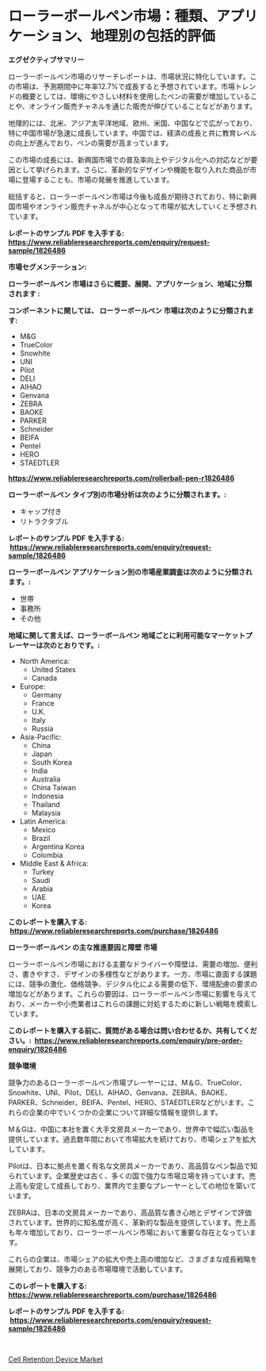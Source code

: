 <p><h1>ローラーボールペン市場：種類、アプリケーション、地理別の包括的評価</h1></p><p><strong>エグゼクティブサマリー</strong></p>
<p><p>ローラーボールペン市場のリサーチレポートは、市場状況に特化しています。この市場は、予測期間中に年率12.7%で成長すると予想されています。市場トレンドの概要としては、環境にやさしい材料を使用したペンの需要が増加していることや、オンライン販売チャネルを通じた販売が伸びていることなどがあります。</p><p>地理的には、北米、アジア太平洋地域、欧州、米国、中国などで広がっており、特に中国市場が急速に成長しています。中国では、経済の成長と共に教育レベルの向上が進んでおり、ペンの需要が高まっています。</p><p>この市場の成長には、新興国市場での普及率向上やデジタル化への対応などが要因として挙げられます。さらに、革新的なデザインや機能を取り入れた商品が市場に登場することも、市場の発展を推進しています。</p><p>総括すると、ローラーボールペン市場は今後も成長が期待されており、特に新興国市場やオンライン販売チャネルが中心となって市場が拡大していくと予想されています。</p></p>
<p><strong>レポートのサンプル PDF を入手する: <a href="https://www.reliableresearchreports.com/enquiry/request-sample/1826486">https://www.reliableresearchreports.com/enquiry/request-sample/1826486</a></strong></p>
<p><strong>市場セグメンテーション:</strong></p>
<p><strong> ローラーボールペン 市場はさらに概要、展開、アプリケーション、地域に分類されます :</strong></p>
<p><strong>コンポーネントに関しては、 ローラーボールペン 市場は次のように分類されます: &nbsp;</strong></p>
<p><ul><li>M&G</li><li>TrueColor</li><li>Snowhite</li><li>UNI</li><li>Pilot</li><li>DELI</li><li>AIHAO</li><li>Genvana</li><li>ZEBRA</li><li>BAOKE</li><li>PARKER</li><li>Schneider</li><li>BEIFA</li><li>Pentel</li><li>HERO</li><li>STAEDTLER</li></ul></p>
<p><strong><a href="https://www.reliableresearchreports.com/rollerball-pen-r1826486">https://www.reliableresearchreports.com/rollerball-pen-r1826486</a></strong></p>
<p><strong> ローラーボールペン タイプ別の市場分析は次のように分類されます。:</strong></p>
<p><ul><li>キャップ付き</li><li>リトラクタブル</li></ul></p>
<p><strong>レポートのサンプル PDF を入手する: &nbsp;<a href="https://www.reliableresearchreports.com/enquiry/request-sample/1826486">https://www.reliableresearchreports.com/enquiry/request-sample/1826486</a></strong></p>
<p><strong> ローラーボールペン アプリケーション別の市場産業調査は次のように分類されます。:</strong></p>
<p><ul><li>世帯</li><li>事務所</li><li>その他</li></ul></p>
<p><strong>地域に関して言えば、ローラーボールペン 地域ごとに利用可能なマーケットプレーヤーは次のとおりです。:</strong></p>
<p><ul>
    <li>
        North America:
        <ul>
            <li>United States</li>
            <li>Canada</li>
        </ul>
    </li>
    <li>
        Europe:
        <ul>
            <li>Germany</li>
            <li>France</li>
            <li>U.K.</li>
            <li>Italy</li>
            <li>Russia</li>
        </ul>
    </li>
    <li>
        Asia-Pacific:
        <ul>
            <li>China</li>
            <li>Japan</li>
            <li>South Korea</li>
            <li>India</li>
            <li>Australia</li>
            <li>China Taiwan</li>
            <li>Indonesia</li>
            <li>Thailand</li>
            <li>Malaysia</li>
        </ul>
    </li>
    <li>
        Latin America:
        <ul>
            <li>Mexico</li>
            <li>Brazil</li>
            <li>Argentina Korea</li>
            <li>Colombia</li>
        </ul>
    </li>
    <li>
        Middle East & Africa:
        <ul>
            <li>Turkey</li>
            <li>Saudi</li>
            <li>Arabia</li>
            <li>UAE</li>
            <li>Korea</li>
        </ul>
    </li>
    </ul></p>
<p><strong>このレポートを購入する: &nbsp;<a href="https://www.reliableresearchreports.com/purchase/1826486">https://www.reliableresearchreports.com/purchase/1826486</a></strong></p>
<p><strong>ローラーボールペン の主な推進要因と障壁 市場</strong></p>
<p><p>ローラーボールペン市場における主要なドライバーや障壁は、需要の増加、便利さ、書きやすさ、デザインの多様性などがあります。一方、市場に直面する課題には、競争の激化、価格競争、デジタル化による需要の低下、環境配慮の要求の増加などがあります。これらの要因は、ローラーボールペン市場に影響を与えており、メーカーや小売業者はこれらの課題に対処するために新しい戦略を模索しています。</p></p>
<p><strong>このレポートを購入する前に、質問がある場合は問い合わせるか、共有してください。:&nbsp; <a href="https://www.reliableresearchreports.com/enquiry/pre-order-enquiry/1826486">https://www.reliableresearchreports.com/enquiry/pre-order-enquiry/1826486</a></strong></p>
<p><strong>競争環境</strong></p>
<p><p>競争力のあるローラーボールペン市場プレーヤーには、M＆G、TrueColor、Snowhite、UNI、Pilot、DELI、AIHAO、Genvana、ZEBRA、BAOKE、PARKER、Schneider、BEIFA、Pentel、HERO、STAEDTLERなどがいます。これらの企業の中でいくつかの企業について詳細な情報を提供します。</p><p>M＆Gは、中国に本社を置く大手文房具メーカーであり、世界中で幅広い製品を提供しています。過去数年間において市場拡大を続けており、市場シェアを拡大しています。</p><p>Pilotは、日本に拠点を置く有名な文房具メーカーであり、高品質なペン製品で知られています。企業歴史は古く、多くの国で強力な市場立場を持っています。売上高も安定して成長しており、業界内で主要なプレーヤーとしての地位を築いています。</p><p>ZEBRAは、日本の文房具メーカーであり、高品質な書き心地とデザインで評価されています。世界的に知名度が高く、革新的な製品を提供しています。売上高も年々増加しており、ローラーボールペン市場において重要な存在となっています。</p><p>これらの企業は、市場シェアの拡大や売上高の増加など、さまざまな成長戦略を展開しており、競争力のある市場環境で活動しています。</p></p>
<p><strong>このレポートを購入する: &nbsp; <a href="https://www.reliableresearchreports.com/purchase/1826486">https://www.reliableresearchreports.com/purchase/1826486</a></strong></p>
<p><strong>レポートのサンプル PDF を入手する: &nbsp;<a href="https://www.reliableresearchreports.com/enquiry/request-sample/1826486">https://www.reliableresearchreports.com/enquiry/request-sample/1826486</a></strong><strong></strong></p>
<p>&nbsp;</p>
<p><p><a href="https://sulfuric-clavicle-d39.notion.site/Cell-Retention-Device-Market-Furnishes-Information-on-Market-Share-Market-Trends-and-Market-Growth-5915f62ddae64943919d0963139fefae">Cell Retention Device Market</a></p></p>